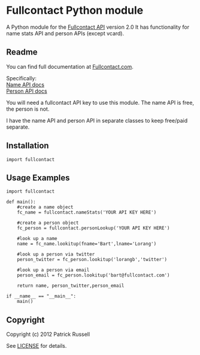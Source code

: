 Fullcontact Python module
====================
A Python module for the [Fullcontact API](http://www.fullcontact.com) version 2.0
It has functionality for name stats API and person APIs (except vcard). 
 
Readme
------------
You can find full documentation at [Fullcontact.com](http://www.fullcontact.com).

Specifically:<br>
[Name API docs](http://www.fullcontact.com/docs/?category=person)<br>
[Person API docs](http://www.fullcontact.com/docs/?category=name)

You will need a fullcontact API key to use this module. The name API is free, the person is not. 

I have the name API and person API in separate classes to keep free/paid separate. 
 
Installation
------------
    import fullcontact


Usage Examples
--------------
    import fullcontact

    def main():
        #create a name object
        fc_name = fullcontact.nameStats('YOUR API KEY HERE')

        #create a person object
        fc_person = fullcontact.personLookup('YOUR API KEY HERE')
        
        #look up a name
        name = fc_name.lookitup(fname='Bart',lname='Lorang')
        
        #look up a person via twitter
        person_twitter = fc_person.lookitup('lorangb','twitter')
        
        #look up a person via email
        person_email = fc_person.lookitup('bart@fullcontact.com')
        
        return name, person_twitter,person_email
        
    if __name__ == "__main__":
        main()
  
Copyright
---------
Copyright (c) 2012 Patrick Russell

See [LICENSE]() for details.
